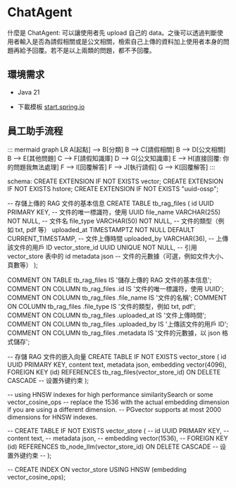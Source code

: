 # ChatAgent

什麼是 ChatAgent:
可以讓使用者先 upload 自己的 data。之後可以透過判斷使用者輸入是否為請假相關或是公文相關，檢索自己上傳的資料加上使用者本身的問題再給予回覆。若不是以上兩類的問題，都不予回覆。

## 環境需求

- Java 21

- 下載模板 [start.spring.io](https://start.spring.io/#!type=gradle-project&language=java&platformVersion=3.2.7&packaging=jar&jvmVersion=21&groupId=io.csd.cloudtechnology&artifactId=a-flow-gent&name=a-flow-gent&description=Demo%20project%20for%20Spring%20Boot&packageName=io.csd.cloudtechnology.aflowgent&dependencies=devtools,lombok,configuration-processor,docker-compose,modulith,web,data-rest,thymeleaf,oauth2-resource-server,data-jpa,data-jdbc,liquibase,postgresql,validation,cache,prometheus,distributed-tracing,testcontainers,cloud-stream,actuator,spring-ai-ollama,cloud-gcp,cloud-gcp-pubsub,spring-ai-vectordb-pgvector,spring-ai-azure-openai,spring-ai-vertexai-gemini,cloud-gcp-storage)

## 員工助手流程

::: mermaid
graph LR
A[起點] --> B[分類]
B --> C[請假相關]
B --> D[公文相關]
B --> E[其他問題]
C --> F[請假知識庫]
D --> G[公文知識庫]
E --> H[直接回覆: 你的問題我無法處理]
F --> I[回覆解答]
F --> J[執行請假]
G --> K[回覆解答]
:::

schema:
CREATE EXTENSION IF NOT EXISTS vector;
CREATE EXTENSION IF NOT EXISTS hstore;
CREATE EXTENSION IF NOT EXISTS "uuid-ossp";

-- 存儲上傳的 RAG 文件的基本信息
CREATE TABLE tb_rag_files (
    id UUID PRIMARY KEY, -- 文件的唯一標識符，使用 UUID
    file_name VARCHAR(255) NOT NULL, -- 文件名
    file_type VARCHAR(50) NOT NULL, -- 文件的類型（例如 txt, pdf 等）
    uploaded_at TIMESTAMPTZ NOT NULL DEFAULT CURRENT_TIMESTAMP, -- 文件上傳時間
    uploaded_by VARCHAR(36), -- 上傳該文件的用戶 ID
    vector_store_id UUID UNIQUE NOT NULL, -- 引用 vector_store 表中的 id
    metadata json -- 文件的元數據（可選，例如文件大小、頁數等）
);

COMMENT ON TABLE tb_rag_files  IS '儲存上傳的 RAG 文件的基本信息';
COMMENT ON COLUMN tb_rag_files .id IS '文件的唯一標識符，使用 UUID';
COMMENT ON COLUMN tb_rag_files .file_name IS '文件的名稱';
COMMENT ON COLUMN tb_rag_files .file_type IS '文件的類型，例如 txt, pdf';
COMMENT ON COLUMN tb_rag_files .uploaded_at IS '文件上傳時間';
COMMENT ON COLUMN tb_rag_files .uploaded_by IS '上傳該文件的用戶 ID';
COMMENT ON COLUMN tb_rag_files .metadata IS '文件的元數據，以 json 格式儲存';

-- 存儲 RAG 文件的嵌入向量
CREATE TABLE IF NOT EXISTS vector_store (
  id UUID PRIMARY KEY,
  content text,
  metadata json,
  embedding vector(4096),
  FOREIGN KEY (id) REFERENCES tb_rag_files(vector_store_id) ON DELETE CASCADE -- 设置外键约束
);

-- using HNSW indexes for high performance similaritySearch or some vector_cosine_ops
-- replace the 1536 with the actual embedding dimension if you are using a different dimension. 
-- PGvector supports at most 2000 dimensions for HNSW indexes.

-- CREATE TABLE IF NOT EXISTS vector_store (
--   id UUID PRIMARY KEY,
--   content text,
--   metadata json,
--   embedding vector(1536),
--   FOREIGN KEY (id) REFERENCES tb_node_llm(vector_store_id) ON DELETE CASCADE -- 设置外键约束
-- );

-- CREATE INDEX ON vector_store USING HNSW (embedding vector_cosine_ops);
